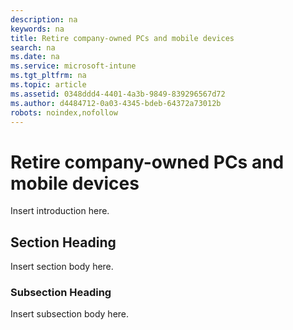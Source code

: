 ```yaml
---
description: na
keywords: na
title: Retire company-owned PCs and mobile devices
search: na
ms.date: na
ms.service: microsoft-intune
ms.tgt_pltfrm: na
ms.topic: article
ms.assetid: 0348ddd4-4401-4a3b-9849-839296567d72
ms.author: d4484712-0a03-4345-bdeb-64372a73012b
robots: noindex,nofollow
---
```

# Retire company-owned PCs and mobile devices
Insert introduction here.

## Section Heading
Insert section body here.

### Subsection Heading
Insert subsection body here.

